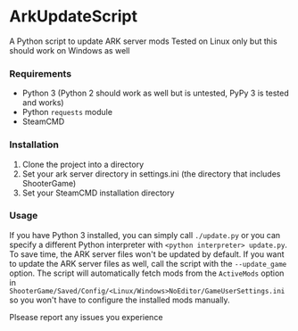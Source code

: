 # ArkUpdateScript
A Python script to update ARK server mods
Tested on Linux only but this should work on Windows as well

### Requirements
- Python 3 (Python 2 should work as well but is untested, PyPy 3 is tested and works)
- Python `requests` module
- SteamCMD

### Installation
1. Clone the project into a directory
2. Set your ark server directory in settings.ini (the directory that includes ShooterGame)
3. Set your SteamCMD installation directory

### Usage
If you have Python 3 installed, you can simply call `./update.py` or you can specify a different Python interpreter with `<python interpreter> update.py`.
To save time, the ARK server files won't be updated by default. If you want to update the ARK server files as well, call the script with the `--update_game` option.
The script will automatically fetch mods from the `ActiveMods` option in `ShooterGame/Saved/Config/<Linux/Windows>NoEditor/GameUserSettings.ini` so you won't have to configure the installed mods manually.

Plsease report any issues you experience